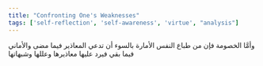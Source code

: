 ```yaml
---
title: "Confronting One's Weaknesses"
tags: ['self-reflection', 'self-awareness', 'virtue', "analysis"]
---
```


 وأمَّا الخصومة فإن من طباع النفس الأمارة بالسوء أن تدعي المعاذير فيما مضى والأماني فيما بقي فيرد عليها معاذيرها وعللها وشبهاتها
